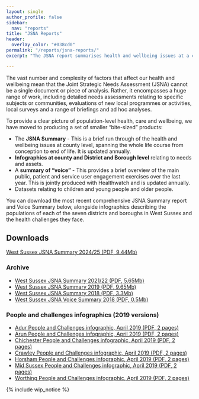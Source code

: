 ```yaml
---
layout: single
author_profile: false
sidebar:
  nav: "reports"
title: "JSNA Reports"
header:
  overlay_color: "#038cd0"
permalink: "/reports/jsna-reports/"
excerpt: "The JSNA report summarises health and wellbeing issues at a county level, spanning the whole life course."

---
```


The vast number and complexity of factors that affect our health and wellbeing mean that the Joint Strategic Needs Assessment (JSNA) cannot be a single document or piece of analysis. Rather, it encompasses a huge range of work, including detailed needs assessments relating to specific subjects or communities, evaluations of new local programmes or activities, local surveys and a range of briefings and ad hoc analyses.

To provide a clear picture of population-level health, care and wellbeing, we have moved to producing a set of smaller “bite-sized” products:

* The **JSNA Summary** - This is a brief run through of the health and wellbeing issues at county level, spanning the whole life course from conception to end of life. It is updated annually.
* **Infographics at county and District and Borough level** relating to needs and assets.
* A **summary of “voice”** - This provides a brief overview of the main public, patient and service user engagement exercises over the last year. This is jointly produced with Healthwatch and is updated annually.
* Datasets relating to children and young people and older people.

You can download the most recent comprehensive JSNA Summary report and Voice Summary below, alongside infographics describing the populations of each of the seven districts and boroughs in West Sussex and the health challenges they face.

## Downloads 
[West Sussex JSNA Summary 2024/25 (PDF, 9.44Mb)](/assets/pdf/WS_JSNA_Summary_2024_2025.pdf)

### Archive
* [West Sussex JSNA Summary 2021/22 (PDF, 5.65Mb)](/assets/pdf/west_sussex_jsna_summary_2122.pdf)
* [West Sussex JSNA Summary 2019 (PDF, 9.65Mb)](/assets/core/west-sussex-jsna-summary-2019.pdf)
* [West Sussex JSNA Summary 2018 (PDF, 3.3Mb)](/assets/core/west-sussex-jsna-summary-2018.pdf)
* [West Sussex JSNA Voice Summary 2018 (PDF, 0.5Mb)](/assets/core/west-sussex-jsna-voice-summary-2018.pdf)

### People and challenges infographics (2019 versions)

* [Adur People and Challenges infographic, April 2019 (PDF, 2 pages)](/assets/core/Adur-People-and-Challenges-JSNA-April-2019.pdf)
* [Arun People and Challenges infographic, April 2019 (PDF, 2 pages)](/assets/core/Arun-People-and-Challenges-JSNA-April-2019.pdf)
* [Chichester People and Challenges infographic, April 2019 (PDF, 2 pages)](/assets/core/Chichester-People-and-Challenges-JSNA-April-2019.pdf)
* [Crawley People and Challenges infographic, April 2019 (PDF, 2 pages)](/assets/core/Crawley-People-and-Challenges-JSNA-April-2019.pdf)
* [Horsham People and Challenges infographic, April 2019 (PDF, 2 pages)](/assets/core/Horsham-People-and-Challenges-JSNA-April-2019.pdf)
* [Mid Sussex People and Challenges infographic, April 2019 (PDF, 2 pages)](/assets/core/Mid-Sussex-People-and-Challenges-JSNA-April-2019.pdf)
* [Worthing People and Challenges infographic, April 2019 (PDF, 2 pages)](/assets/core/Worthing-People-and-Challenges-JSNA-April-2019.pdf)

{% include wip_notice %}
